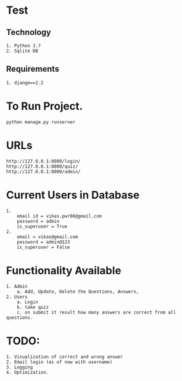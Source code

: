 # Test
## Technology
    1. Python 3.7
    2. Sqlite DB
   
## Requirements
    1. django==2.2
    
# To Run Project.
    python manage.py runserver
    
# URLs
    http://127.0.0.1:8000/login/
    http://127.0.0.1:8000/quiz/
    http://127.0.0.1:8000/admin/
   
# Current Users in Database
    1. 
        email id = vikas.pwr86@gmail.com
        password = admin
        is_superuser = True
    2.
        email = vikas@gmail.com
        password = admin@123
        is_superuser = False
        
# Functionality Available
    1. Admin
        a. Add, Update, Delete the Questions, Answers,
    2. Users
        a. Login
        b. take quiz
        c. on submit it result how many answers are correct from all questions.  
   
# TODO:
    1. Visualization of correct and wrong answer
    2. Email login (as of now with username)
    3. Logging
    4. Optimization.   
       